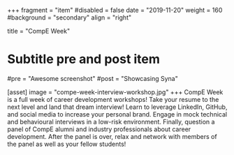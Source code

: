 +++
fragment = "item"
#disabled = false
date = "2019-11-20"
weight = 160
#background = "secondary"
align = "right"

title = "CompE Week"

# Subtitle pre and post item
#pre = "Awesome screenshot"
#post = "Showcasing Syna"

[asset]
  image = "compe-week-interview-workshop.jpg"
+++
CompE Week is a full week of career development workshops! Take your resume to the next level and land that dream interview! Learn to leverage LinkedIn, GitHub, and social media to increase your personal brand. Engage in mock technical and behavioural interviews in a low-risk environment. Finally, question a panel of CompE alumni and industry professionals about career development. After the panel is over, relax and network with members of the panel as well as your fellow students!